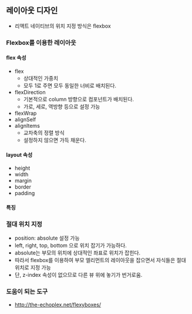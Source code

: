 ## 레이아웃 디자인

- 리액트 네이티브의 위치 지정 방식은 flexbox

### Flexbox를 이용한 레이아웃

#### flex 속성
- flex
  - 상대적인 가중치
  - 모두 1로 주면 모두 동일한 너비로 배치된다.
- flexDirection
  - 기본적으로 column 방향으로 컴포넌트가 배치된다.
  - 가로, 세로, 역방향 등으로 설정 가능
- flexWrap
- alignSelf
- alignItems
  - 교차축의 정렬 방식
  - 설정하지 않으면 가득 채운다.

#### layout 속성
- height
- width
- margin
- border
- padding

#### 특징

### 절대 위치 지정

- position: absolute 설정 가능
- left, right, top, bottom 으로 위치 잡기가 가능하다.
- absolute는 부모의 위치에 상대적인 좌표로 위치가 잡힌다.
- 따라서 flexbox를 이용하여 부모 엘리먼트의 레이아웃을 잡으면서 자식들은 절대 위치로 지정 가능
- 단, z-index 속성이 없으므로 다른 뷰 위에 놓기가 번거로움.

### 도움이 되는 도구
- http://the-echoplex.net/flexyboxes/
